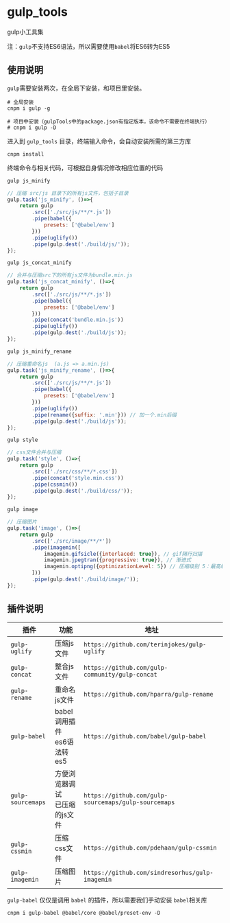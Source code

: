 # gulp_tools
gulp小工具集



注：`gulp`不支持ES6语法，所以需要使用`babel`将ES6转为ES5



## 使用说明

`gulp`需要安装两次，在全局下安装，和项目里安装。

```shell
# 全局安装
cnpm i gulp -g

# 项目中安装（gulpTools中的package.json有指定版本，该命令不需要在终端执行）
# cnpm i gulp -D
```



进入到 `gulp_tools` 目录，终端输入命令，会自动安装所需的第三方库

```shell
cnpm install
```



终端命令与相关代码，可根据自身情况修改相应位置的代码

```js
gulp js_minify

// 压缩 src/js 目录下的所有js文件，包括子目录
gulp.task('js_minify', ()=>{
    return gulp
        .src(['./src/js/**/*.js'])
        .pipe(babel({
            presets: ['@babel/env']
        }))
        .pipe(uglify())
        .pipe(gulp.dest('./build/js/'));
});
```



```js
gulp js_concat_minify

// 合并与压缩src下的所有js文件为bundle.min.js
gulp.task('js_concat_minify', ()=>{
    return gulp
        .src(['./src/js/**/*.js'])
        .pipe(babel({
            presets: ['@babel/env']
        }))
        .pipe(concat('bundle.min.js'))
        .pipe(uglify())
        .pipe(gulp.dest('./build/js'));
});
```



```js
gulp js_minify_rename

// 压缩重命名js  (a.js => a.min.js)
gulp.task('js_minify_rename', ()=>{
    return gulp
        .src(['./src/js/**/*.js'])
        .pipe(babel({
            presets: ['@babel/env']
        }))
        .pipe(uglify())
        .pipe(rename({suffix: '.min'})) // 加一个.min后缀
        .pipe(gulp.dest('./build/js'));
});
```



```js
gulp style

// css文件合并与压缩
gulp.task('style', ()=>{
    return gulp
        .src(['./src/css/**/*.css'])
        .pipe(concat('style.min.css'))
        .pipe(cssmin())
        .pipe(gulp.dest('./build/css/'));
});
```



```js
gulp image

// 压缩图片
gulp.task('image', ()=>{
    return gulp
        .src(['./src/image/**/*'])
        .pipe(imagemin([
            imagemin.gifsicle({interlaced: true}), // gif隔行扫描
            imagemin.jpegtran({progressive: true}), // 渐进式
            imagemin.optipng({optimizationLevel: 5}) // 压缩级别 5：最高级
        ]))
        .pipe(gulp.dest('./build/image/'));
});
```





## 插件说明

| 插件              | 功能                              | 地址                                                 |
| ----------------- | --------------------------------- | ---------------------------------------------------- |
| `gulp-uglify`     | 压缩js文件                        | `https://github.com/terinjokes/gulp-uglify`          |
| `gulp-concat`     | 整合js文件                        | `https://github.com/gulp-community/gulp-concat`      |
| `gulp-rename`     | 重命名js文件                      | `https://github.com/hparra/gulp-rename`              |
| `gulp-babel`      | babel调用插件<br>es6语法转es5     | `https://github.com/babel/gulp-babel`                |
| `gulp-sourcemaps` | 方便浏览器调试<br/>已压缩的js文件 | `https://github.com/gulp-sourcemaps/gulp-sourcemaps` |
| `gulp-cssmin`     | 压缩css文件                       | `https://github.com/pdehaan/gulp-cssmin`             |
| `gulp-imagemin`   | 压缩图片                          | `https://github.com/sindresorhus/gulp-imagemin`      |



`gulp-babel` 仅仅是调用 `babel` 的插件，所以需要我们手动安装 `babel`相关库

```shell
cnpm i gulp-babel @babel/core @babel/preset-env -D
```





